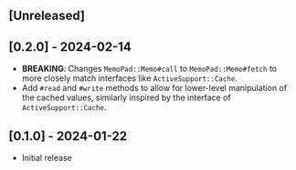 ## [Unreleased]

## [0.2.0] - 2024-02-14

- **BREAKING**: Changes `MemoPad::Memo#call` to `MemoPad::Memo#fetch` to more closely match interfaces like `ActiveSupport::Cache`.
- Add `#read` and `#write` methods to allow for lower-level manipulation of the cached values, similarly inspired by the interface of `ActiveSupport::Cache`.

## [0.1.0] - 2024-01-22

- Initial release
